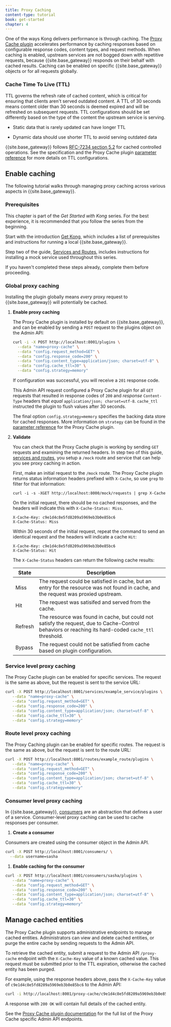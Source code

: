 ```yaml
---
title: Proxy Caching
content-type: tutorial
book: get-started
chapter: 4
---
```


One of the ways Kong delivers performance is through caching.
The [Proxy Cache plugin](/hub/kong-inc/proxy-cache/) accelerates performance by caching
responses based on configurable response codes, content types, and request methods.
When caching is enabled, upstream services are not bogged down with repetitive requests,
because {{site.base_gateway}} responds on their behalf with cached results. Caching can be
enabled on specific {{site.base_gateway}} objects or for all requests globally.

### Cache Time To Live (TTL)

TTL governs the refresh rate of cached content, which is critical for ensuring
that clients aren't served outdated content. A TTL of 30 seconds means content older than
30 seconds is deemed expired and will be refreshed on subsequent requests.
TTL configurations should be set differently based on the type of the content the upstream
service is serving.

* Static data that is rarely updated can have longer TTL

* Dynamic data should use shorter TTL to avoid serving outdated data  

{{site.base_gateway}} follows [RFC-7234 section 5.2](https://tools.ietf.org/html/rfc7234)
for cached controlled operations. See the specification and the Proxy Cache
plugin [parameter reference](/hub/kong-inc/proxy-cache/#parameters) for more details on TTL configurations.

## Enable caching

The following tutorial walks through managing proxy caching across various aspects in {{site.base_gateway}}.

### Prerequisites

This chapter is part of the *Get Started with Kong* series. For the best experience, it is recommended that you follow the
series from the beginning.

Start with the introduction [Get Kong](/gateway/latest/get-started/), which includes
a list of prerequisites and instructions for running a local {{site.base_gateway}}.

Step two of the guide, [Services and Routes](/gateway/latest/get-started/services-and-routes/),
includes instructions for installing a mock service used throughout this series.

If you haven't completed these steps already, complete them before proceeding.

### Global proxy caching

Installing the plugin globally means *every* proxy request to {{site.base_gateway}}
will potentially be cached.

1. **Enable proxy caching**

   The Proxy Cache plugin is installed by default on {{site.base_gateway}}, and can be enabled by
   sending a `POST` request to the plugins object on the Admin API:

   ```sh
   curl -i -X POST http://localhost:8001/plugins \
     --data "name=proxy-cache" \
     --data "config.request_method=GET" \
     --data "config.response_code=200" \
     --data "config.content_type=application/json; charset=utf-8" \
     --data "config.cache_ttl=30" \
     --data "config.strategy=memory"
   ```

   If configuration was successful, you will receive a `201` response code.

   This Admin API request configured a Proxy Cache plugin for all `GET` requests that resulted
   in response codes of `200` and *response* `Content-Type` headers that *equal*
   `application/json; charset=utf-8`. `cache_ttl` instructed the plugin to flush values after 30 seconds.

   The final option `config.strategy=memory` specifies the backing data store for cached responses. More
   information on `strategy` can be found in the [parameter reference](/hub/kong-inc/proxy-cache/)
   for the Proxy Cache plugin.

1. **Validate**

   You can check that the Proxy Cache plugin is working by sending `GET` requests and examining
   the returned headers. In step two of this guide, [services and routes](/gateway/latest/get-started/services-and-routes/),
   you setup a `/mock` route and service that can help you see proxy caching in action.

   First, make an initial request to the `/mock` route. The Proxy Cache plugin returns status
   information headers prefixed with `X-Cache`, so use `grep` to filter for that information:

   ```
   curl -i -s -XGET http://localhost:8000/mock/requests | grep X-Cache
   ```

   On the initial request, there should be no cached responses, and the headers will indicate this with
   `X-Cache-Status: Miss`.

   ```
   X-Cache-Key: c9e1d4c8e5fd8209a5969eb3b0e85bc6
   X-Cache-Status: Miss
   ```

   Within 30 seconds of the initial request, repeat the command to send an identical request and the
   headers will indicate a cache `Hit`:

   ```
   X-Cache-Key: c9e1d4c8e5fd8209a5969eb3b0e85bc6
   X-Cache-Status: Hit
   ```

   The `X-Cache-Status` headers can return the following cache results:

   |State| Description                                                                                                                                          |
   |---|------------------------------------------------------------------------------------------------------------------------------------------------------|
   |Miss| The request could be satisfied in cache, but an entry for the resource was not found in cache, and the request was proxied upstream.                 |
   |Hit| The request was satisifed and served from the cache.                                                                                                 |
   |Refresh| The resource was found in cache, but could not satisfy the request, due to Cache-Control behaviors or reaching its hard-coded `cache_ttl` threshold. |
   |Bypass| The request could not be satisfied from cache based on plugin configuration.                                                                         |

### Service level proxy caching

The Proxy Cache plugin can be enabled for specific services. The request is the same as above, but the request is sent to the service URL:

```sh
curl -X POST http://localhost:8001/services/example_service/plugins \
   --data "name=proxy-cache" \
   --data "config.request_method=GET" \
   --data "config.response_code=200" \
   --data "config.content_type=application/json; charset=utf-8" \
   --data "config.cache_ttl=30" \
   --data "config.strategy=memory"
```

### Route level proxy caching

The Proxy Caching plugin can be enabled for specific routes. The request is the same as above, but the request is sent to the route URL:

```sh
curl -X POST http://localhost:8001/routes/example_route/plugins \
   --data "name=proxy-cache" \
   --data "config.request_method=GET" \
   --data "config.response_code=200" \
   --data "config.content_type=application/json; charset=utf-8" \
   --data "config.cache_ttl=30" \
   --data "config.strategy=memory"
```

### Consumer level proxy caching

In {{site.base_gateway}}, [consumers](/gateway/latest/admin-api/#consumer-object) are an abstraction that defines a user of a service.
Consumer-level proxy caching can be used to cache responses per consumer.

1. **Create a consumer**

Consumers are created using the consumer object in the Admin API.

```sh
curl -X POST http://localhost:8001/consumers/ \
  --data username=sasha
```

1. **Enable caching for the consumer**

```sh
curl -X POST http://localhost:8001/consumers/sasha/plugins \
   --data "name=proxy-cache" \
   --data "config.request_method=GET" \
   --data "config.response_code=200" \
   --data "config.content_type=application/json; charset=utf-8" \
   --data "config.cache_ttl=30" \
   --data "config.strategy=memory"
```

## Manage cached entities

The Proxy Cache plugin supports administrative endpoints to manage cached entities. Administrators can
view and delete cached entities, or purge the entire cache by sending requests to the Admin API.

To retrieve the cached entity, submit a request to the Admin API `/proxy-cache` endpoint with the
`X-Cache-Key` value of a known cached value. This request must be submitted prior to the TTL expiration,
otherwise the cached entity has been purged.

For example, using the response headers above, pass the `X-Cache-Key` value of
`c9e1d4c8e5fd8209a5969eb3b0e85bc6` to the Admin API:

```sh
curl -i http://localhost:8001/proxy-cache/c9e1d4c8e5fd8209a5969eb3b0e85bc6
```

A response with `200 OK` will contain full details of the cached entity.

See the [Proxy Cache plugin documentation](/hub/kong-inc/proxy-cache/#admin-api) for the full list of the
Proxy Cache specific Admin API endpoints.
